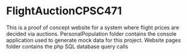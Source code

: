 # FlightAuctionCPSC471
This is a proof of concept website for a system where flight prices are decided via auctions. 
PersonalPopulation folder contains the console application used to generate mock data for this project.
Website pages folder contains the php SQL database query calls
